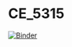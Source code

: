 # CE_5315

[![Binder](https://mybinder.org/badge_logo.svg)](https://mybinder.org/v2/gh/cadewooten20/CE_5315_Bonus/d5fbede8b798b4d64b8387333df95c3c4f2b05e9?filepath=Demos%2FCE_5315.ipynb)
